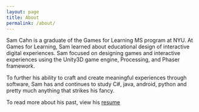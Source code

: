 ```yaml
---
layout: page
title: About
permalink: /about/
---
```



Sam Cahn is a graduate of the Games for Learning MS program at NYU. At Games for Learning, Sam learned about educational design of interactive digital experiences. Sam focused on designing games and interactive experiences using the Unity3D game engine, Processing, and Phaser framework.

To further his ability to craft and create meaningful experiences through software, Sam has and continues to study C#, java, android, python and pretty much anything that strikes his fancy.

To read more about his past, view his [resume](https://drive.google.com/file/d/0B4Yd1SnQySb9cUNINjcyQjdKeGs/view?usp=sharing)
